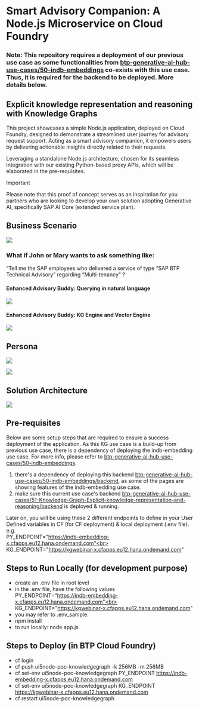 # Smart Advisory Companion: A Node.js Microservice on Cloud Foundry

### Note: This repository requires a deployment of our previous use case as some functionalities from [btp-generative-ai-hub-use-cases/50-indb-embeddings](https://github.com/SAP-samples/btp-generative-ai-hub-use-cases/tree/main/50-indb-embeddings) co-exists with this use case. Thus, it is required for the backend to be deployed. More details below.

## Explicit knowledge representation and reasoning with Knowledge Graphs

This project showcases a simple Node.js application, deployed on Cloud Foundry, designed to demonstrate a streamlined user journey for advisory request support. Acting as a smart advisory companion, it empowers users by delivering actionable insights directly related to their requests.

Leveraging a standalone Node.js architecture, chosen for its seamless integration with our existing Python-based proxy APIs, which will be elaborated in the pre-requisites.

> [!IMPORTANT]
Please note that this proof of concept serves as an inspiration for you partners who are looking to develop your own solution adopting Generative AI, specifically SAP AI Core (extended service plan).

## Business Scenario
[<img src="https://github.com/user-attachments/assets/70434c77-f9a4-4fa2-8f25-5964bcf3191f"/>](https://github.com/user-attachments/assets/70434c77-f9a4-4fa2-8f25-5964bcf3191f)

### What if John or Mary wants to ask something like:

“Tell me the SAP employees who delivered a service of type “SAP BTP Technical Advisory” regarding “Multi-tenancy” ?

#### Enhanced Advisory Buddy:  Querying in natural language
[<img src="https://github.com/user-attachments/assets/e8131894-dacb-4561-bcc5-4d7beeced8cf"/>](https://github.com/user-attachments/assets/e8131894-dacb-4561-bcc5-4d7beeced8cf)

#### Enhanced Advisory Buddy: KG Engine and Vector Engine
[<img src="https://github.com/user-attachments/assets/1d630344-c6c2-4ee8-8756-d0c07e43470e"/>](https://github.com/user-attachments/assets/1d630344-c6c2-4ee8-8756-d0c07e43470e)

## Persona
[<img src="https://github.com/user-attachments/assets/1c66cbb1-dbff-4815-badb-5055555a09eb"/>](https://github.com/user-attachments/assets/1c66cbb1-dbff-4815-badb-5055555a09eb)

[<img src="https://github.com/user-attachments/assets/9bf672c1-a8a0-4a5f-a131-c7334d72a0c6"/>](https://github.com/user-attachments/assets/9bf672c1-a8a0-4a5f-a131-c7334d72a0c6)

## Solution Architecture
[<img src="https://github.com/user-attachments/assets/9b1aa4fe-2026-4c26-9f24-a0ab516882f7"/>](https://github.com/user-attachments/assets/9b1aa4fe-2026-4c26-9f24-a0ab516882f7)

## Pre-requisites
Below are some setup steps that are required to ensure a success deployment of the application. As this KG use case is a build-up from previous use case, there is a dependency of deploying the indb-embedding use case. For more info, please refer to [btp-generative-ai-hub-use-cases/50-indb-embeddings](https://github.com/SAP-samples/btp-generative-ai-hub-use-cases/tree/main/50-indb-embeddings).
1. there's a dependency of deploying this backend [btp-generative-ai-hub-use-cases/50-indb-embeddings/backend](https://github.com/SAP-samples/btp-generative-ai-hub-use-cases/tree/main/50-indb-embeddings), as some of the pages are showing features of the indb-embedding use case.
2. make sure this current use case's backend [btp-generative-ai-hub-use-cases/51-Knowledge-Graph-Explicit-knowledge-representation-and-reasoning/backend](https://github.com/SAP-samples/btp-generative-ai-hub-use-cases/tree/main/51-Knowledge-Graph-Explicit-knowledge-representation-and-reasoning/backend) is deployed & running.

Later on, you will be using these 2 different endpoints to define in your User Defined variables in CF (for CF deployment) & local deployment (.env file).<br>
e.g.<br>
PY_ENDPOINT="https://indb-embedding-x.cfapps.eu12.hana.ondemand.com"<br>
KG_ENDPOINT="https://kgwebinar-x.cfapps.eu12.hana.ondemand.com"

## Steps to Run Locally (for development purpose)
- create an .env file in root level
- in the .env file, have the following values<br>
PY_ENDPOINT="https://indb-embedding-x.cfapps.eu12.hana.ondemand.com"<br>
KG_ENDPOINT="https://kgwebinar-x.cfapps.eu12.hana.ondemand.com"
- you may refer to .env_sample.
- npm install
- to run locally: node app.js

## Steps to Deploy (in BTP Cloud Foundry)
- cf login
- cf push ui5node-poc-knowledgegraph -k 256MB -m 256MB
- cf set-env ui5node-poc-knowledgegraph PY_ENDPOINT https://indb-embedding-x.cfapps.eu12.hana.ondemand.com
- cf set-env ui5node-poc-knowledgegraph KG_ENDPOINT https://kgwebinar-x.cfapps.eu12.hana.ondemand.com
- cf restart ui5node-poc-knowledgegraph